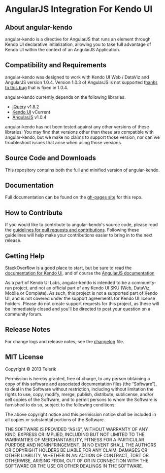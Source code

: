 # AngularJS Integration For Kendo UI

## About angular-kendo

angular-kendo is a directive for AngularJS that runs an element through Kendo UI declarative initialization, allowing you to take full advantage of Kendo UI within the context of an AngularJS Application.

## Compatibility and Requirements

angular-kendo was designed to work with Kendo UI Web / DataViz and AngularJS version 1.0.4.  Version 1.0.3 of AngularJS is not supported t[hanks to this bug](https://github.com/angular/angular.js/issues/1627) that is fixed in 1.0.4.

angular-kendo currently depends on the following libraries:

- [jQuery](http://www.jquery.com) v1.8.2
- [Kendo UI](http://www.kendoui.com) vCurrent
- [AngularJS](http://www.angularjs.org) v1.0.4

angular-kendo has not been tested against any other versions of these libraries. You may find that versions other than these are compatible with angular-kendo, but we make no claims to support those version, nor can we troubleshoot issues that arise when using those versions.

## Source Code and Downloads

This repository contains both the full and minified version of angular-kendo.

## Documentation

Full documentation can be found on the [gh-pages site](http://kendo-labs.github.com/angular-kendo/) for this repo.

## How to Contribute

If you would like to contribute to angular-kendo's source code, please read the [guidelines for pull requests and contributions](CONTRIBUTING.md). Following these guidelines will help make your contributions easier to bring in to the next release.

## Getting Help

StackOverflow is a good place to start, but be sure to read the [documentation for Kendo UI](http://docs.kendoui.com), and of course the [AngularJS documentation](http://docs.angularjs.org/api/)

As a part of Kendo UI Labs, angular-kendo is intended to be a community-run project, and not an official part of any Kendo UI SKU (Web, DataViz, Mobile or Complete). As such, this project is not a supported part of Kendo UI, and is not covered under the support agreements for Kendo UI license holders. Please do not create support requests for this project, as these will be immediately closed and you'll be directed to post your question on a community forum.

## Release Notes

For change logs and release notes, see the [changelog](CHANGELOG.md) file.

## MIT License

Copyright © 2013 Telerik

Permission is hereby granted, free of charge, to any person obtaining a copy of this software and associated documentation files (the “Software”), to deal in the Software without restriction, including without limitation the rights to use, copy, modify, merge, publish, distribute, sublicense, and/or sell copies of the Software, and to permit persons to whom the Software is furnished to do so, subject to the following conditions:

The above copyright notice and this permission notice shall be included in all copies or substantial portions of the Software.

THE SOFTWARE IS PROVIDED “AS IS”, WITHOUT WARRANTY OF ANY KIND, EXPRESS OR IMPLIED, INCLUDING BUT NOT LIMITED TO THE WARRANTIES OF MERCHANTABILITY, FITNESS FOR A PARTICULAR PURPOSE AND NONINFRINGEMENT. IN NO EVENT SHALL THE AUTHORS OR COPYRIGHT HOLDERS BE LIABLE FOR ANY CLAIM, DAMAGES OR OTHER LIABILITY, WHETHER IN AN ACTION OF CONTRACT, TORT OR OTHERWISE, ARISING FROM, OUT OF OR IN CONNECTION WITH THE SOFTWARE OR THE USE OR OTHER DEALINGS IN THE SOFTWARE.